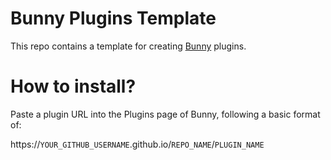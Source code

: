 # Bunny Plugins Template
This repo contains a template for creating [Bunny](https://github.com/pyoncord/Bunny) plugins.

# How to install?
Paste a plugin URL into the Plugins page of Bunny, following a basic format of:

https://`YOUR_GITHUB_USERNAME`.github.io/`REPO_NAME`/`PLUGIN_NAME`